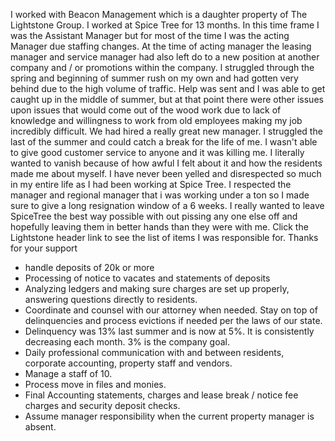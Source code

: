 I worked with Beacon Management which is a daughter property of The Lightstone Group.  I worked at Spice Tree for 13 months.  In this time frame I was the Assistant Manager but for most of the time I was the acting Manager due staffing changes.  At the time of acting manager the leasing manager and service manager had also left do to a new position at another company and / or promotions within the company.  l struggled through the spring and beginning of summer rush on my own and had gotten very behind due to the high volume of traffic.  Help was sent and I was able to get caught up in the middle of summer, but at that point there were other issues upon issues that would come out of the wood work due to lack of knowledge and willingness to work from old employees making my job incredibly difficult.  We had hired a really great new manager. I struggled the last of the summer and could catch a break for the life of me.  I wasn't able to give good customer service to anyone and it was killing me.  I literally wanted to vanish because of how awful I felt about it and how the residents made me about myself.  I have never been yelled and disrespected so much in my entire life as I had been working at Spice Tree.  I respected the manager and regional manager that i was working under a ton so I made sure to give a long resignation  window of a 6 weeks.  I really wanted to leave SpiceTree the best way possible with out pissing any one else off and hopefully leaving them in better hands than they were with me. Click the Lightstone header link to see the list of items I was responsible for. Thanks for your support

- handle deposits of 20k or more
- Processing of notice to vacates and statements of deposits
- Analyzing ledgers and making sure charges are set up properly, answering questions directly to residents.
- Coordinate and counsel with our attorney when needed. Stay on top of delinquencies and process evictions if needed per the laws of our state. 
- Delinquency was 13% last summer and is now at 5%. It is consistently decreasing each month. 3% is the company goal.
- Daily professional communication with and between residents, corporate accounting, property staff and vendors.
- Manage a staff of 10.
- Process move in files and monies.
- Final Accounting statements, charges and lease break / notice fee charges and security deposit checks.
- Assume manager responsibility when the current property manager is absent.
<!--stackedit_data:
eyJoaXN0b3J5IjpbLTEzMjA3ODc5ODcsLTE4NDE0OTQ5NDMsNj
k4ODExNjFdfQ==
-->